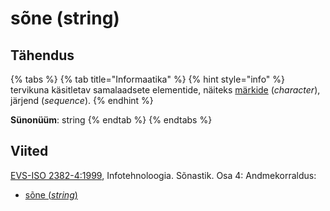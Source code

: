 # sõne \(string\)

## Tähendus

{% tabs %}
{% tab title="Informaatika" %}
{% hint style="info" %}
tervikuna käsitletav samalaadsete elementide, näiteks [märkide](maerk-character.md) \(_character_\), järjend \(_sequence_\).
{% endhint %}

**Sünonüüm**: string
{% endtab %}
{% endtabs %}

## Viited

[EVS-ISO 2382-4:1999](https://www.evs.ee/et/evs-iso-2382-4-1999), Infotehnoloogia. Sõnastik. Osa 4: Andmekorraldus:

* [sõne \(_string_\)](http://www.eki.ee/dict/its/index.cgi?Q=D0892BB2-6C03-1014-88DC-FC5F0DBED45A&F=GUID&C01=1&C02=0&C10=1)

